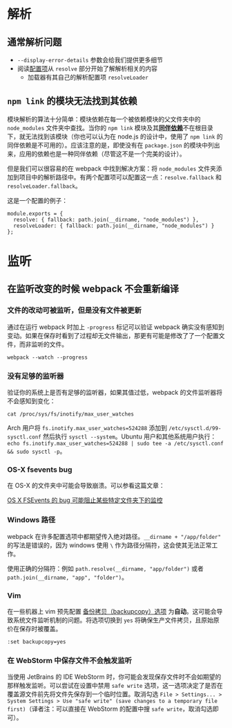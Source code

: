 # **解析**

## **通常解析问题**

* `--display-error-details` 参数会给我们提供更多细节
* 阅读[配置项](http://webpack.github.io/docs/configuration.html)从 `resolve` 部分开始了解解析相关的内容
  * 加载器有其自己的解析配置项 `resolveLoader`


## `npm link` **的模块无法找到其依赖**

模块解析的算法十分简单：模块依赖在每一个被依赖模块的父文件夹中的 `node_modules` 文件夹中查找。当你的 `npm link` 模块及其[**同伴依赖**](https://nodejs.org/en/blog/npm/peer-dependencies/)不在根目录下，就无法找到该模块（你也可以认为在 node.js 的设计中，使用了 `npm link` 的同伴依赖是不可用的）。应该注意的是，即使没有在 `package.json` 的模块中列出来，应用的依赖也是一种同伴依赖（尽管这不是一个完美的设计）。

但是我们可以很容易的在 webpack 中找到解决方案：将 `node_modules` 文件夹添加到项目中的解析路径中。有两个配置项可以配置这一点：`resolve.fallback` 和 `resolveLoader.fallback`。

这是一个配置的例子：

```
module.exports = {
  resolve: { fallback: path.join(__dirname, "node_modules") },
  resolveLoader: { fallback: path.join(__dirname, "node_modules") }
};
```

# **监听**

## **在监听改变的时候 webpack 不会重新编译**

### **文件的改动可被监听，但是没有文件被更新**

通过在运行 webpack 时加上 `-progress` 标记可以验证 webpack 确实没有感知到变动。如果在保存时看到了过程却无文件输出，那更有可能是修改了了一个配置文件，而非监听的文件。

```
webpack --watch --progress
```

### **没有足够的监听器**

验证你的系统上是否有足够的监听器，如果其值过低，webpack 的文件监听器将不会感知到变化：

```
cat /proc/sys/fs/inotify/max_user_watches
```

Arch 用户将 `fs.inotify.max_user_watches=524288` 添加到 `/etc/sysctl.d/99-sysctl.conf` 然后执行 `sysctl --system`。Ubuntu 用户和其他系统用户执行：`echo fs.inotify.max_user_watches=524288 | sudo tee -a /etc/sysctl.conf && sudo sysctl -p`。

### **OS-X fsevents bug**

在 OS-X 的文件夹中可能会导致崩溃。可以参看这篇文章：

[OS X FSEvents 的 bug 可能阻止某些特定文件夹下的监控](http://feedback.livereload.com/knowledgebase/articles/86239-os-x-fsevents-bug-may-prevent-monitoring-of-certai)

### **Windows 路径**

webpack 在许多配置选项中都期望传入绝对路径。`__dirname + "/app/folder"` 的写法是错误的，因为 windows 使用 `\` 作为路径分隔符，这会使其无法正常工作。

使用正确的分隔符：例如 `path.resolve(__dirname, "app/folder")` 或者 `path.join(__dirname, "app", "folder")`。

### **Vim**

在一些机器上 vim 预先配置 [备份拷贝（backupcopy）选项](http://vimdoc.sourceforge.net/htmldoc/options.html#'backupcopy') 为**自动**。这可能会导致系统文件监听机制的问题。将选项切换到 `yes` 将确保生产文件拷贝，且原始原价在保存时被覆盖。

`:set backupcopy=yes`

### **在 WebStorm 中保存文件不会触发监听**

当使用 JetBrains 的 IDE WebStorm 时，你可能会发现保存文件时不会如期望的那样触发监听。可以尝试在设置中禁用 `safe write` 选项，这一选项决定了是否在覆盖源文件前先将文件先保存到一个临时位置。取消勾选 `File > Settings... > System Settings > Use "safe write" (save changes to a temporary file first)`（译者注：可以直接在 WebStorm 的配置中搜 `safe write`，取消勾选即可）。

